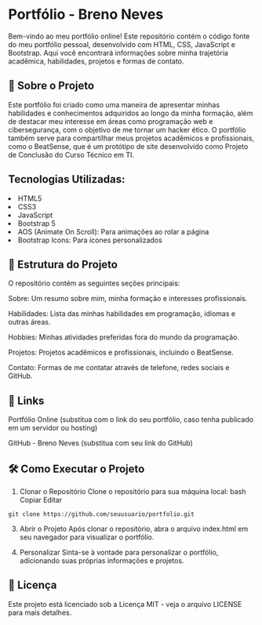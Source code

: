 # Portfólio - Breno Neves
Bem-vindo ao meu portfólio online! Este repositório contém o código fonte do meu portfólio pessoal, desenvolvido com HTML, CSS, JavaScript e Bootstrap. Aqui você encontrará informações sobre minha trajetória acadêmica, habilidades, projetos e formas de contato.

## 🚀 Sobre o Projeto
Este portfólio foi criado como uma maneira de apresentar minhas habilidades e conhecimentos adquiridos ao longo da minha formação, além de destacar meu interesse em áreas como programação web e cibersegurança, com o objetivo de me tornar um hacker ético. O portfólio também serve para compartilhar meus projetos acadêmicos e profissionais, como o BeatSense, que é um protótipo de site desenvolvido como Projeto de Conclusão do Curso Técnico em TI.

## Tecnologias Utilizadas:
<td>
  <li>HTML5</li>
  <li>CSS3</li>
  <li>JavaScript</li>
  <li>Bootstrap 5</li>
  <li>AOS (Animate On Scroll): Para animações ao rolar a página</li>
  <li>Bootstrap Icons: Para ícones personalizados</li>
</td>

## 📂 Estrutura do Projeto
O repositório contém as seguintes seções principais:

Sobre: Um resumo sobre mim, minha formação e interesses profissionais.

Habilidades: Lista das minhas habilidades em programação, idiomas e outras áreas.

Hobbies: Minhas atividades preferidas fora do mundo da programação.

Projetos: Projetos acadêmicos e profissionais, incluindo o BeatSense.

Contato: Formas de me contatar através de telefone, redes sociais e GitHub.

## 🔗 Links
Portfólio Online (substitua com o link do seu portfólio, caso tenha publicado em um servidor ou hosting)

GitHub - Breno Neves (substitua com seu link do GitHub)

## 🛠️ Como Executar o Projeto
1. Clonar o Repositório
Clone o repositório para sua máquina local:
bash
Copiar
Editar
```
git clone https://github.com/seuusuario/portfolio.git
```
3. Abrir o Projeto
Após clonar o repositório, abra o arquivo index.html em seu navegador para visualizar o portfólio.

4. Personalizar
Sinta-se à vontade para personalizar o portfólio, adicionando suas próprias informações e projetos.

## 📝 Licença
Este projeto está licenciado sob a Licença MIT - veja o arquivo LICENSE para mais detalhes.

